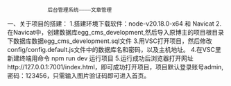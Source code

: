                  后台管理系统————文章管理
一、关于项目的搭建：
1.搭建环境下载软件：node-v20.18.0-x64  和 Navicat
2.在Navicat中，创建数据库egg_cms_development,然后导入原博主的项目根目录下数据库数据egg_cms_development.sql文件
3.用VSC打开项目，然后修改config/config.default.js文件中的数据库名和密码，以及主机地址。
4.在VSC里新建终端用命令 npm run dev 运行项目
5.运行成功后浏览器打开网址http://127.0.0.1:7001/index.html，即可成功打开项目，项目默认登录账号admin,密码：123456，只需输入图片验证码即可进入首页。
